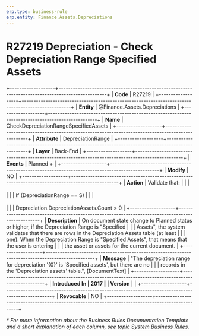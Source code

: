 ```yaml
---
erp.type: business-rule
erp.entity: Finance.Assets.Depreciations
---
```


# R27219 Depreciation - Check Depreciation Range Specified Assets
+-------------------+--------------------------------------------------------------------------------------------------+
| **Code**          | R27219                                                                                           |
+-------------------+--------------------------------------------------------------------------------------------------+
| **Entity**        | @Finance.Assets.Depreciations                                                                    |
+-------------------+--------------------------------------------------------------------------------------------------+
| **Name**          | CheckDepreciationRangeSpecifiedAssets                                                            |
+-------------------+--------------------------------------------------------------------------------------------------+
| **Attribute**     | DepreciationRange                                                                                |
+-------------------+--------------------------------------------------------------------------------------------------+
| **Layer**         | Back-End                                                                                         |
+-------------------+--------------------------------------------------------------------------------------------------+
| **Events**        | Planned +                                                                                        |
+-------------------+--------------------------------------------------------------------------------------------------+
| **Modify**        | NO                                                                                               |
+-------------------+--------------------------------------------------------------------------------------------------+
| **Action**        | Validate that:                                                                                   |
|                   | <br/><br/>                                                                                       |
|                   | If (DepreciationRange == S)                                                                      |
|                   | <br/><br/>                                                                                       |
|                   | Depreciation.DepreciationAssets.Count \> 0                                                       |
+-------------------+--------------------------------------------------------------------------------------------------+
| **Description**   | On document state change to Planned status or higher, if the Depreciation Range is \"Specified   |
|                   | Assets\", the system validates that there are rows in the Depreciation Assets table (at least    |
|                   | one). When the Depreciation Range is \"Specified Assets\", that means that the user is entering  |
|                   | the asset or assets for the current document.                                                    |
+-------------------+--------------------------------------------------------------------------------------------------+
| **Message**       | \"The depreciation range for depreciation \'{0}\' is \'Specified assets\', but there are no      |
|                   | records in the \'Depreciation assets\' table.\", \[DocumentText\]                                |
+-------------------+--------------------------------------------------------------------------------------------------+
| **Introduced In   | 2017                                                                                             |
| Version**         |                                                                                                  |
+-------------------+--------------------------------------------------------------------------------------------------+
| **Revocable**     | NO                                                                                               |
+-------------------+--------------------------------------------------------------------------------------------------+

*\* For more information about the Business Rules Documentation Template and a short explanation of each column, see
topic [System Business Rules](../templates/template-description-system-business-rules.md).*
